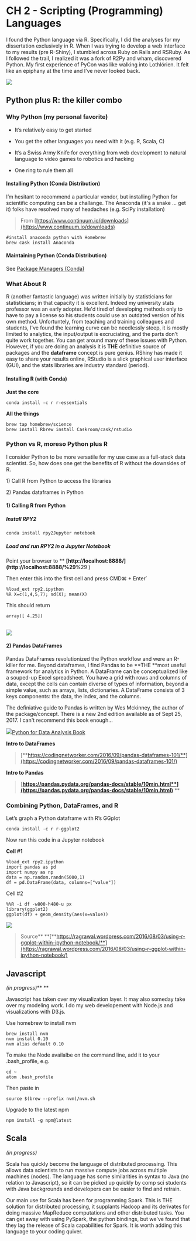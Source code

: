 # CH 2 - **Scripting \(Programming\) Languages**

I found the Python language via R. Specifically, I did the analyses for my dissertation exclusively in R. When I was trying to develop a web interface to my results \(pre R-Shiny\), I stumbled across Ruby on Rails and RSRuby. As I followed the trail, I realized it was a fork of R2Py and wham, discovered Python. My first experience of PyCon was like walking into Lothlórien. It felt like an epiphany at the time and I’ve never looked back.

![](/assets/image1.png)

## Python plus R: the killer combo

### **Why Python \(my personal favorite\)**

* It’s relatively easy to get started

* You get the other languages you need with it \(e.g. R, Scala, C\)

* It’s a Swiss Army Knife for everything from web development to natural language to video games to robotics and hacking

* One ring to rule them all

#### Installing Python \(Conda Distribution\)

I’m hesitant to recommend a particular vendor, but installing Python for scientific computing can be a challange. The Anaconda \(it's a snake ... get it\) folks have resolved many of headaches \(e.g. SciPy installation\)

> From [https://www.continuum.io/downloads](https://www.continuum.io/downloads)

```
#install anaconda python with Homebrew
brew cask install Anaconda
```

#### Maintaining Python \(Conda Distribution\)

See [Package Managers \(Conda\)](/ch1-package-managers.md)

### **What About R**

R \(another fantastic language\) was written initially by statisticians for statisticians; in that capacity it is excellent. Indeed my university stats professor was an early adopter. He'd tired of developing methods only to have to pay a license so his students could use an outdated version of his own method. Unfortuntely, from teaching and training colleagues and students, I've found the learning curve can be needlessly steep, it is mostly limited to analytics, the input/output is excruciating, and  the parts don’t quite work together. You can get around many of these issues with Python. However, if you are doing an analysis it is **THE** definitive source of packages and the **dataframe** concept is pure genius. RShiny has made it easy to share your results online, RStudio is a slick graphical user interface \(GUI\), and the stats libraries are industry standard \(period\).

#### **Installing R \(with Conda\)**

**Just the core**

`conda install -c r r-essentials`

**All the things**

```
brew tap homebrew/science
brew install Rbrew install Caskroom/cask/rstudio
```

### **Python vs R, moreso Python plus R**

I consider Python to be more versatile for my use case as a full-stack data scientist. So, how does one get the benefits of R without the downsides of R.

1\) Call R from Python to access the libraries

2\) Pandas dataframes in Python

#### 1\) **Calling R from Python**

##### Install RPY2

```
conda install rpy2Jupyter notebook
```

##### Load and run RPY2 i**n a Jupyter Notebook**

Point your browser to ** **[http://localhost:8888/](http://localhost:8888/%29**%29 \)

Then enter this into the first cell and press CMD⌘ + Enter\`

```
%load_ext rpy2.ipython
%R X=c(1,4,5,7); sd(X); mean(X)
```

This should return

```
array([ 4.25])
```

## ![](/assets/image9.png)

#### 2\) **Pandas DataFrames**

Pandas DataFrames revolutionized the Python workflow and were an R-killer for me. Beyond dataframes, I find Pandas to be **THE **most useful framework for analytics in Python. A DataFrame can be conceptualized like a souped-up Excel spreadsheet. You have a grid with rows and columns of data, except the cells can contain diverse of types of information, beyond a simple value, such as arrays, lists, dictionaries. A DataFrame consists of 3 keys components: the data, the index, and the columns.

The definiative guide to Pandas is written by Wes Mckinney, the author of the package/concept. There is a new 2nd edition available as of Sept 25, 2017. I can't recommend this book enough...

![](/assets/pandas.png)[Python for Data Analysis Book](http://wesmckinney.com/pages/book.html)

**Intro to DataFrames**

> [**https://codingnetworker.com/2016/09/pandas-dataframes-101/**](https://codingnetworker.com/2016/09/pandas-dataframes-101/)

**Intro to Pandas**

> [**https://pandas.pydata.org/pandas-docs/stable/10min.html**](https://pandas.pydata.org/pandas-docs/stable/10min.html)**                      **

### Combining Python, DataFrames, and R

Let’s graph a Python dataframe with R’s GGplot

`conda install -c r r-ggplot2`

Now run this code in a Jupyter notebook

**Cell \#1**

```
%load_ext rpy2.ipython
import pandas as pd
import numpy as np
data = np.random.randn(5000,1)
df = pd.DataFrame(data, columns=["value"])
```

Cell \#2

```
%%R -i df -w800-h480-u px
library(ggplot2)
ggplot(df) + geom_density(aes(x=value))
```

![](/assets/image11.png)

> Source** **[**https://ragrawal.wordpress.com/2016/08/03/using-r-ggplot-within-ipython-notebook/**](https://ragrawal.wordpress.com/2016/08/03/using-r-ggplot-within-ipython-notebook/)

## **Javascript**

_\(in progress\)_**   **

Javascript has taken over my visualization layer. It may also someday take over my modeling work. I do my web developement with Node.js and visualizations with D3.js.

Use homebrew to install nvm

```
brew install nvm
nvm install 0.10
nvm alias default 0.10
```

To make the Node availalbe on the command line, add it to your .bash\_profile, e.g.

```
cd ~
atom .bash_profile
```

Then paste in

```
source $(brew --prefix nvm)/nvm.sh
```

Upgrade to the latest npm

```
npm install -g npm@latest
```

## **Scala**

_\(in progress\)_

Scala has quickly become the language of distributed processing. This allows data scientists to run massive compute jobs across multiple machines \(nodes\). The language has some similarities in syntax to Java \(no relation to Javascript\), so it can be picked up quickly by comp sci students with Java backgrounds and developers can be easier to find and retrain.

Our main use for Scala has been for programming Spark. This is THE solution for distributed processing, it supplants Hadoop and its derivates for doing massive MapReduce computations and other distributed tasks. You can get away with using PySpark, the python bindings,  but we've found that they lag the release of Scala capabilities for Spark. It is worth adding this language to your coding quiver.







